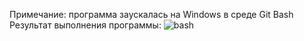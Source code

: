 Примечание: программа заускалась на Windows в среде Git Bash
Результат выполнения программы:
![bash](https://github.com/lisits/os/assets/70807545/8d549d7b-8b30-449c-bbb2-39bbc3fd0c59)
